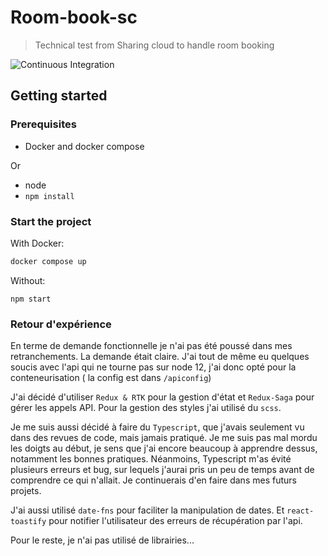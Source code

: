 # Room-book-sc

> Technical test from Sharing cloud to handle room booking

![Continuous Integration](https://github.com/SimonHuet/room-book-sc/actions/workflows/ci.yml/badge.svg)
## Getting started

### Prerequisites

- Docker and docker compose  

Or
- node
- `npm install`

### Start the project

With Docker: 
```bash
docker compose up
```

Without: 
```
npm start
```

### Retour d'expérience

En terme de demande fonctionnelle je n'ai pas été poussé dans mes retranchements. La demande était claire.
J'ai tout de même eu quelques soucis avec l'api qui ne tourne pas sur node 12, j'ai donc opté pour la conteneurisation ( la config est dans `/apiconfig`)

J'ai décidé d'utiliser `Redux & RTK` pour la gestion d'état et `Redux-Saga` pour gérer les appels API. 
Pour la gestion des styles j'ai utilisé du `scss`. 

Je me suis aussi décidé à faire du `Typescript`, que j'avais seulement vu dans des revues de code, mais jamais pratiqué. 
Je me suis pas mal mordu les doigts au début, je sens que j'ai encore beaucoup à apprendre dessus, notamment les bonnes pratiques. Néanmoins, Typescript m'as évité plusieurs erreurs et bug, sur lequels j'aurai pris un peu de temps avant de comprendre ce qui n'allait. Je continuerais d'en faire dans mes futurs projets.

J'ai aussi utilisé `date-fns` pour faciliter la manipulation de dates. Et `react-toastify` pour notifier l'utilisateur des erreurs de récupération par l'api.

Pour le reste, je n'ai pas utilisé de librairies...
